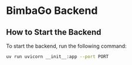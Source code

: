 # BimbaGo Backend

## How to Start the Backend

To start the backend, run the following command:

```bash
uv run uvicorn __init__:app --port PORT
```
